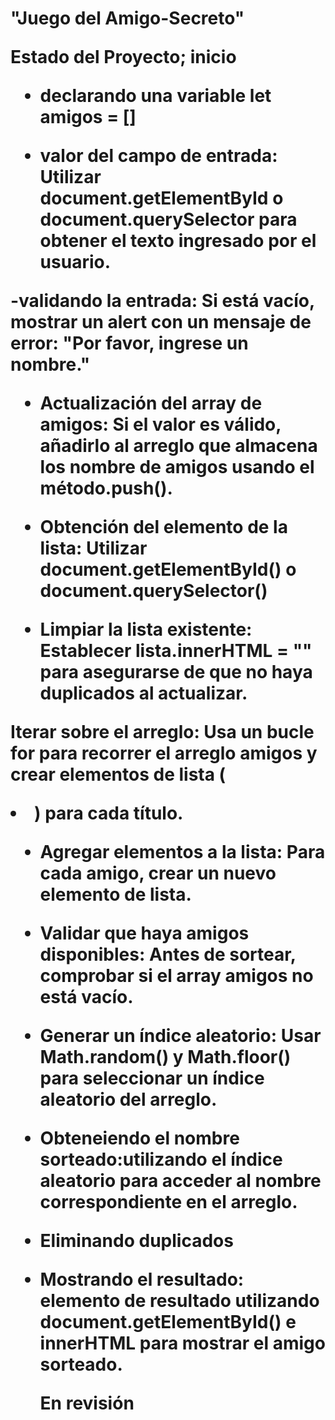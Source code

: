 <h1> "Juego del Amigo-Secreto"

Estado del Proyecto; inicio

- declarando una variable
  let amigos = []

- valor del campo de entrada: Utilizar document.getElementById o document.querySelector para obtener el texto ingresado por el usuario.

-validando la entrada: Si está vacío, mostrar un alert con un mensaje de error: "Por favor, ingrese un nombre."

- Actualización del array de amigos: Si el valor es válido, añadirlo al arreglo que almacena los nombre de amigos usando el método.push().

- Obtención del elemento de la lista: Utilizar document.getElementById() o document.querySelector() 

- Limpiar la lista existente: Establecer lista.innerHTML = "" para asegurarse de que no haya duplicados al actualizar.


Iterar sobre el arreglo: Usa un bucle for para recorrer el arreglo amigos y crear elementos de lista (<li>) para cada título.

- Agregar elementos a la lista: Para cada amigo, crear un nuevo elemento de lista.

- Validar que haya amigos disponibles: Antes de sortear, comprobar si el array amigos no está vacío.

- Generar un índice aleatorio: Usar Math.random() y Math.floor() para seleccionar un índice aleatorio del arreglo.

- Obteneiendo el nombre sorteado:utilizando el índice aleatorio para acceder al nombre correspondiente en el arreglo.
  
- Eliminando duplicados

- Mostrando el resultado: elemento de resultado utilizando document.getElementById()  e innerHTML para mostrar el amigo sorteado.

  En revisión
